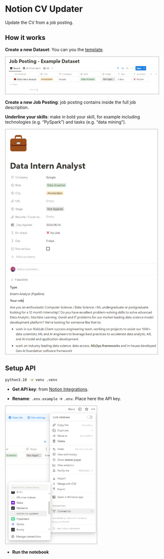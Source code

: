 # Notion CV Updater

Update the CV from a job posting.

## How it works

**Create a new Dataset**: You can you the [template](https://marcodifrancesco.notion.site/8993d6d12560487fbfa2ebd3e93962ad?v=f10b880e1c0f472981705bfbbcb066b6&pvs=4).

<div style="max-width: 700px;">
    <img src="assets/dataset-example.png" style="border: 2px solid lightgray;"/>
</div>

**Create a new Job Posting**: job posting contains inside the full job description.

**Underline your skills**: make in bold your skill, for example including technologies (e.g. “PySpark”) and tasks (e.g. “data mining”).

<div style="max-width: 500px;">
    <img src="assets/post-example.png" style="border: 2px solid lightgray;"/>
</div>

## Setup API

```bash
python3.10 -m venv .venv
```

- **Get API key**: from [Notion Integrations](https://developers.notion.com/docs/create-a-notion-integration#getting-started).

- **Rename**: `.env.example` -> `.env`. Place here the API key.

<div style="max-width: 300px;">
    <img src="assets/add-integration-to-dataset.png" style="border: 2px solid lightgray;"/>
</div>

- **Run the notebook**